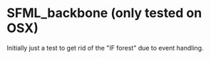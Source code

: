 # SFML_backbone (only tested on OSX)

Initially just a test to get rid of the "IF forest" due to event handling.
